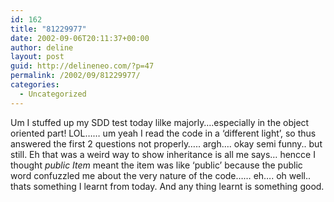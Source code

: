 ```yaml
---
id: 162
title: "81229977"
date: 2002-09-06T20:11:37+00:00
author: deline
layout: post
guid: http://delineneo.com/?p=47
permalink: /2002/09/81229977/
categories:
  - Uncategorized
---
```

Um I stuffed up my SDD test today lilke majorly&#8230;.especially in the object oriented part! LOL&#8230;&#8230; um yeah I read the code in a &#8216;different light&#8217;, so thus answered the first 2 questions not properly&#8230;.. argh&#8230;. okay semi funny.. but still. Eh that was a weird way to show inheritance is all me says&#8230; hencce I thought _public Item_ meant the item was like &#8216;public&#8217; because the public word confuzzled me about the very nature of the code&#8230;&#8230; eh&#8230;. oh well.. thats something I learnt from today. And any thing learnt is something good.